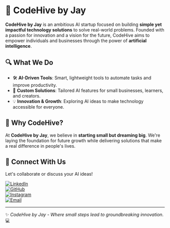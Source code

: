 # 🚀 CodeHive by Jay

**CodeHive by Jay** is an ambitious AI startup focused on building **simple yet impactful technology solutions** to solve real-world problems. Founded with a passion for innovation and a vision for the future, CodeHive aims to empower individuals and businesses through the power of **artificial intelligence**.


## 🔍 What We Do  
- 🛠 **AI-Driven Tools**: Smart, lightweight tools to automate tasks and improve productivity.  
- 🎯 **Custom Solutions**: Tailored AI features for small businesses, learners, and creators.  
- 💡 **Innovation & Growth**: Exploring AI ideas to make technology accessible for everyone.  


## 🌟 Why CodeHive?  
At **CodeHive by Jay**, we believe in **starting small but dreaming big**. We're laying the foundation for future growth while delivering solutions that make a real difference in people's lives.


## 🤝 Connect With Us  
Let's collaborate or discuss your AI ideas!  

[![LinkedIn](https://img.shields.io/badge/-LinkedIn-0A66C2?style=for-the-badge&logo=linkedin&logoColor=white)](https://linkedin.com/in/brayan-j4y)  
[![GitHub](https://img.shields.io/badge/-GitHub-333?style=for-the-badge&logo=github&logoColor=white)](https://github.com/brayanj4y)  
[![Instagram](https://img.shields.io/badge/-Instagram-E4405F?style=for-the-badge&logo=instagram&logoColor=white)](https://instagram.com/brayanj4y)  
[![Email](https://img.shields.io/badge/-Email-D14836?style=for-the-badge&logo=gmail&logoColor=white)](mailto:souopsylvain@gmail.com)

---

✨ *CodeHive by Jay - Where small steps lead to groundbreaking innovation.* 💻  
